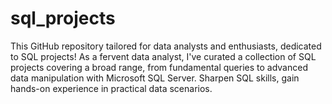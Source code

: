 # sql_projects
This GitHub repository tailored for data analysts and enthusiasts, dedicated to SQL projects! As a fervent data analyst, I've curated a collection of SQL projects covering a broad range, from fundamental queries to advanced data manipulation with Microsoft SQL Server. Sharpen SQL skills, gain hands-on experience in practical data scenarios.
